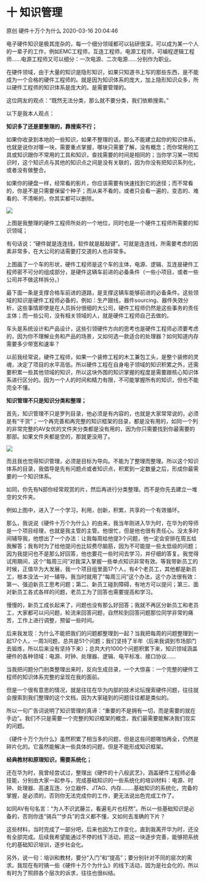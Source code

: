 十 知识管理
===================

原创 硬件十万个为什么 2020-03-16 20:04:46

电子硬件知识是极其庞杂的，每一个细分领域都可以钻研很深，可以成为某一个人的一辈子的工作，例如EMC工程师，互连工程师，电源工程师，可编程逻辑工程师……电源工程师又可以细分：一次电源、二次电源……分别作为职业。

在硬件领域，由于大量的知识是隐形知识，如果只知道书上写的那些东西，是不能成为一个合格的硬件工程师的。就是因为知识体系的庞大，加上隐形知识众多，所以硬件工程师的知识体系是庞大的。是需要管理的。

这位网友的观点：“既然无法分类，那么就不要分类，我们依赖搜索。”

以下是我本人观点：

**知识多了还是要整理的，靠搜索不行；**

如果你收录到本地的一些知识，如果不整理的话，那么不能建立起你的知识体系，也就是说你对哪一块，需要重点掌握，哪块只需要了解，没有概念；而你常用的工具或知识跟你不常用的工具和知识，查找需要的时间是相同的；当你学习某一项知识时，这个知识点与其他的知识点之间是没有关联的，因为你没有把知识系列化，或者没有做整合。

如果你的硬盘一样，经常看的影片，你应该需要有快速找到它的途径；而不常看的，你是不是只需要保留个种子；而从来不看的，或者只会看一遍的，变态的、难看的、不清晰的，你其实都可以删除。

![](http://p1.pstatp.com/large/pgc-image/c5d635b20ebf443fbd7bc0bca1a6faec)

上图是我整理的硬件工程师所处的一个地位，同时也是一个硬件工程师所需要的知识领域；

有句话说：“硬件就是连连线，软件就是敲敲键”。可就是连连线，所需要考虑的因素非常多，在大公司的话需要打交道的人也非常多。

上图画了一个车的形状，硬件工程师是这个车的主体，电源、逻辑、互连是硬件工程师密不可分的组成部分，是硬件这辆车前进的必备条件（一些小项目，或者一些公司并不做这样拆分。）

最下面一条是支撑合格车前进的道路，是支撑这辆车能够前进的必备条件。这些领域的知识是硬件工程师必备的，例如：生产跟线，器件sourcing、器件失效分析，这些事情即使是在人员拆分很细的大公司，硬件工程师仍然是这些事务的责任主体；而一些公司，没有相关领域的人，就是硬件工程师自己去做的。

车头是系统设计和产品设计，这些引领硬件方向的思考也是硬件工程师必须要考虑的，因为你不理解业务和产品的场景，又如何选一款适合的处理器？如何知道内存需要多少带宽和速率？

以前我经常说，硬件工程师，如果一个装修工程的木工兼包工头，是整个装修的灵魂，决定了项目的水平高低。所以硬件工程在自身电子领域的知识积累之外，还需要积累一些其他领域的知识，所以这块外围的知识掌握的程度是需要跟核心知识体系进行区分的。因为一个人的时间和精力有限，不可能掌握所有的知识，但也不能完全不懂。

**知识管理不只是知识分类和整理；**

首先，知识管理不只是罗列目录，他必须是有内容的，也就是大家常常说的，必须是有“干货”；一个再完善和再完整的知识框架的目录，都是没有用的，如同一个列的非常完整的AV女优的文件夹分类都是没有用的，因为你只需要找到你最需要的那部。如果文件夹都是空的，那就更没用了。

![](http://p1.pstatp.com/large/pgc-image/a9fe4f3e45db4bf9989385a8df703829)

而且我也觉得知识管理，必须是目标为导向。不能为了整理而整理。所以这个知识体系的目录，我倡导是先有问题点或者知识点，积累到一定数量之后，形成你最需要的一个知识体系。

如同，你先有N部你经常观赏的片，然后再进行分类整理。而不是你先去建立一堆空的文件夹。

例如上图中，进入了一个学习，利用，创新，积累，共享的一个有效循环。

那么，我说说《硬件十万个为什么》的由来，我当年刚进入华为时，在华为的导师是一个项目经理，也就是我主管的主管。他很忙，但是他也很有责任心。没太多时间辅导我，他想出了一个办法：让我每周给他提3个问题，他一定会安排在周五给我解答；我有时为了给他提问也比较费尽脑筋，因为不可能提一些太低级的问题；因为我提问也不是那么好回答，他也要花一些时间去学习，并仔细的答复。我觉得试用期间，这个“每周三问”对我深入掌握一些单点知识非常有效。等我带新员工的时候，正值华为大发展，我一个项目组里面17个人，有4个老员工，其他都是新员工，根本没法一对一辅导。我当时就用了“每周三问”这个办法，这个办法很有效：第一、强迫新员工思考问题；第二、新员工碰到障碍，有地方可以提问；第三、面对新员工各式各样的问题，老员工为了回答也需要提高和学习。

慢慢的，新员工成长起来了，问题也没有那么好回答；我就不再区分新员工和老员工，大家都可以问问题，轮流来回答问题，自然轮到回答问题那位同学非常的痛苦，工作上进行调整，预留一些时间。

后来我发现：为什么不能把我们的问题都整理到一起？当我把每周的问题整理到一起17个人，一周3问题，总共是51个问题；我们坚持了半年（后来我调到市场部门去锻炼，所以后来没有坚持下来）；总共大约1000个问题积累下来，知识领域涵盖硬件的各种领域：电源、时钟、处理器、逻辑、电平标准、接口协议……

当我把问题分门别类整理出来时，反向生成目录，一个大惊喜：一个完整的硬件工程师的知识体系完整的呈现在我的面前。

但是一个很有意思的情况，就是往往在华为内部的技术论坛搜索硬件问题，往往就会搜索到我们整理的这个文档，因为大家碰到的问题往往都是类似的。

所以一句广告词说明了知识管理的真谛：“重要的不是拥有一切，而是需要的就在手边”。我们不只是需要一个完整的知识框架的概念，我们最需要能解决我们现实的问题。

《硬件十万个为什么》虽然积累了相当多的问题，但是这些问题哪怕再全，仍然是碎片化的。它虽然能解决一些具体的问题，但是不能形成知识框架。

**经典教材和原理知识，需要系统化；**

还在华为时，我曾经尝试过，整理出《硬件的十八般武艺》，涵盖硬件工程师必备技能，分别由大家一起参与，完成基础知识的一些系统化的培训材料：电源、时钟、处理器、高速互连、分立器件、JTAG、内存……..基础知识的系统化，完备的掌握，是必须的，否则你无法完成你的工作，更无法说出色完成工作了。

如同AV有句名言：“为人不识武藤兰，看遍毛片也枉然”。所以一些基础知识是必备的，否则你连“骑兵”“步兵”的含义都不懂，又如何去准确的下片？

这些材料，当时完成了一部分吧，后来也因为工作变化，直到我离开华为时，还没有全部完成。后续我希望能通过不停的线下活动，把这一块逐步完善，能够把系统化的基础知识培训，逐步社会化。

另外，说一句：培训和教材，要分“入门”和“提高”；要分别针对不同的层次的需求。我现在有时搞一些《硬件十万个为什么》的线下活动，因为是社会化的，所以有时为了照顾各个层次的诉求，往往也很纠结。